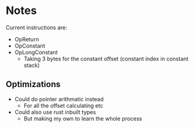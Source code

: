 # Notes

Current instructions are:

- OpReturn
- OpConstant
- OpLongConstant
  - Taking 3 bytes for the constant offset (constant index in constant stack)

## Optimizations

- Could do pointer arithmatic instead
  - For all the offset calculating etc
- Could also use rust inbuilt types
  - But making my own to learn the whole process
